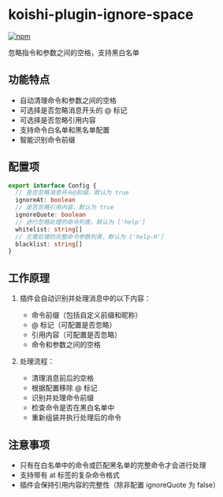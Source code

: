 # koishi-plugin-ignore-space

[![npm](https://img.shields.io/npm/v/koishi-plugin-ignore-space?style=flat-square)](https://www.npmjs.com/package/koishi-plugin-ignore-space)

忽略指令和参数之间的空格，支持黑白名单

## 功能特点

- 自动清理命令和参数之间的空格
- 可选择是否忽略消息开头的 @ 标记
- 可选择是否忽略引用内容
- 支持命令白名单和黑名单配置
- 智能识别命令前缀

## 配置项

```typescript
export interface Config {
  // 是否忽略消息开头@前缀，默认为 true
  ignoreAt: boolean
  // 是否忽略引用内容，默认为 true
  ignoreQuote: boolean
  // 进行忽略处理的命令列表，默认为 ['help']
  whitelist: string[]
  // 无需处理的完整命令参数列表，默认为 ['help-H']
  blacklist: string[]
}
```

## 工作原理

1. 插件会自动识别并处理消息中的以下内容：
   - 命令前缀（包括自定义前缀和昵称）
   - @ 标记（可配置是否忽略）
   - 引用内容（可配置是否忽略）
   - 命令和参数之间的空格

2. 处理流程：
   - 清理消息前后的空格
   - 根据配置移除 @ 标记
   - 识别并处理命令前缀
   - 检查命令是否在黑白名单中
   - 重新组装并执行处理后的命令

## 注意事项

- 只有在白名单中的命令或匹配黑名单的完整命令才会进行处理
- 支持带有 at 标签的复杂命令格式
- 插件会保持引用内容的完整性（除非配置 ignoreQuote 为 false）
